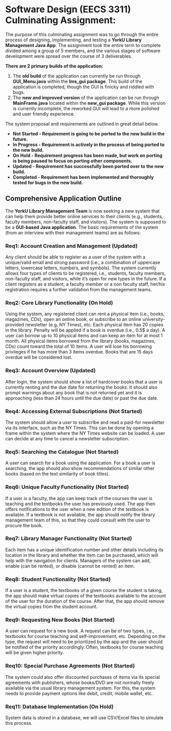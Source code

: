 
# Software Design (EECS 3311) Culminating Assignment:

The purpose of this culminating assignment was to go through the entire process of designing, implementing, and testing a **YorkU Library Management Java App**. The assignment took the entire term to complete divided among a group of 5 members, and the various stages of software development were spread over the course of 3 deliverables.

**There are 2 primary builds of the application:**
1. The **old build** of the application can currently be run through **GUI_Menu.java** within the **lms_gui package**. This build of the application is completed, though the GUI is finicky and riddled with bugs.
2. The **new and improved version** of the application can be run through **MainFrame.java** located within the **new_gui package**. While this version is currently incomplete, the reworked GUI will lead to a more polished and user friendly experience.

The system proposal and requirements are outlined in great detail below.
- **Not Started - Requirement is going to be ported to the new build in the future.**
- **In Progress - Requirement is actively in the process of being ported to the new build.**
- **On Hold - Requirement progress has been made, but work on porting is being paused to focus on porting other components.**
- **Updated - Requirement has successfully been ported over to the new build.**
- **Completed - Requirement has been implemented and thoroughly tested for bugs in the new build.**

## Comprehensive Application Outline

The **YorkU Library Management Team** is now seeking a new system that can help them provide better online services to their clients (e.g., students, faculty members, non-faculty staff, and visitors). The system is supposed to be a **GUI-based Java application**. The basic requirements of the system (from an interview with their management teams) are as follows:


### Req1: Account Creation and Management (Updated)

Any client should be able to register as a user of the system with a unique/valid email and strong password (i.e., a combination of uppercase letters, lowercase letters, numbers, and symbols). The system currently allows four types of clients to be registered, i.e., students, faculty members, non-faculty staff, and visitors, while it’s open for new types in the future. If a client registers as a student, a faculty member or a non faculty staff, her/his registration requires a further validation from the management teams.

### Req2: Core Library Functionality (On Hold)
Using the system, any registered client can rent a physical item (i.e., books, magazines, CDs), open an online book, or subscribe to an online university-provided newsletter (e.g. NY Times), etc. Each physical item has 20 copies in the library. Penalty will be applied if a book is overdue (i.e., 0.5$ a day). A user can borrow up to 10 physical items and can keep an item for at most 1 month. All physical items borrowed from the library (books, magazines, CDs) count toward the total of 10 items. A user will lose his borrowing privileges if he has more than 3 items overdue. Books that are 15 days overdue will be considered lost.

### Req3: Account Overview (Updated)
After login, the system should show a list of hardcover books that a user is currently renting and the due date for returning the books. It should also prompt warnings about any book that is not returned yet and it is approaching (less than 24 hours until the due date) or past the due date.

### Req4: Accessing External Subscriptions (Not Started)
The system should allow a user to subscribe and read a paid-for newsletter via its interface, such as the NY Times. This can be done by opening a frame within the system where the NY Times website can be loaded. A user can decide at any time to cancel a newsletter subscription.

### Req5: Searching the Catalogue (Not Started)
A user can search for a book using the application. For a book a user is searching, the app should also show recommendations of similar other books (based on the text similarity of book titles).

### Req6: Unique Faculty Functionality (Not Started)
If a user is a faculty, the app can keep track of the courses the user is teaching and the textbooks the user has previously used. The app then offers notifications to the user when a new edition of the textbook is available. If a textbook is not available, the app should notify the library management team of this, so that they could consult with the user to procure the book.

### Req7: Library Manager Functionality (Not Started)
Each item has a unique identification number and other details including its location in the library and whether the item can be purchased, which will help with the navigation for clients. Managers of the system can add, enable (can be rented), or disable (cannot be rented) an item.

### Req8: Student Functionality (Not Started)
If a user is a student, the textbooks of a given course the student is taking, the app should make virtual copies of the textbooks available to the account of the user for the duration of the course. After that, the app should remove the virtual copies from the student account.

### Req9: Requesting New Books (Not Started)
A user can request for a new book. A request can be of two types, i.e., textbooks for course teaching and self-improvement, etc. Depending on the type, the request will need to be prioritized by the app and the user should be notified of the priority accordingly. Often, textbooks for course teaching will be given higher priority.

### Req10: Special Purchase Agreements (Not Started)
The system could also offer discounted purchases of items via its special agreements with publishers, whose books/DVD are not normally freely available via the usual library management system. For this, the system needs to provide payment options like debit, credit, mobile wallet, etc.

### Req11: Database Implementation (On Hold)
System data is stored in a database, we will use CSV/Excel files to simulate this process.
